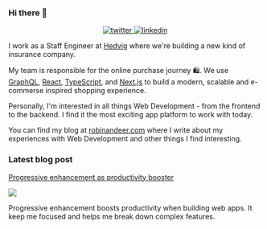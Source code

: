 ### Hi there 👋

<div align="center">
  <a href="https://twitter.com/robinandeer" target="_blank">
    <img src=https://img.shields.io/badge/twitter-%2300acee.svg?&style=for-the-badge&logo=twitter&logoColor=white alt=twitter />
  </a>

  <a href="https://linkedin.com/in/robinandeer" target="_blank">
    <img src=https://img.shields.io/badge/linkedin-%231E77B2.svg?&style=for-the-badge&logo=linkedin&logoColor=white alt=linkedin />
  </a>
</div>

I work as a Staff Engineer at [Hedvig](https://hedvig.com) where we're building a new kind of insurance company.

My team is responsible for the online purchase journey 🛍️. We use [GraphQL](https://graphql.org), [React](https://reactjs.org), [TypeScript](https://www.typescriptlang.org), and [Next.js](https://nextjs.org) to build a modern, scalable and e-commerse inspired shopping experience.

Personally, I'm interested in all things Web Development - from the frontend to the backend. I find it the most exciting app platform to work with today.

You can find my blog at [robinandeer.com](https://robinandeer.com) where I write about my experiences with Web Development and other things I find interesting.

### Latest blog post

[Progressive enhancement as productivity booster](https://www.robinandeer.com/blog/2022/08/28/progressive-enhancement)

![](https://blog-gq171c0cy-robinandeer.vercel.app/images/progressive-enhancement.png)

Progressive enhancement boosts productivity when building web apps. It keep me focused and helps me break down complex features.
